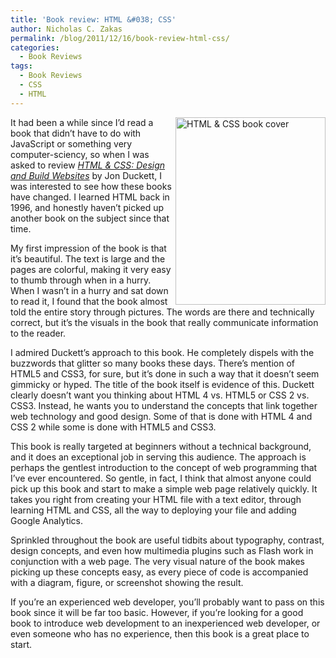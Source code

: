 ```yaml
---
title: 'Book review: HTML &#038; CSS'
author: Nicholas C. Zakas
permalink: /blog/2011/12/16/book-review-html-css/
categories:
  - Book Reviews
tags:
  - Book Reviews
  - CSS
  - HTML
---
```

[<img src="/images/wp-content/uploads/2011/12/htmlandcss.png" alt="HTML & CSS book cover" width="240" height="300" align="right" />][1]It had been a while since I&#8217;d read a book that didn&#8217;t have to do with JavaScript or something very computer-sciency, so when I was asked to review <cite><a href="http://www.amazon.com/gp/product/1118008189/ref=as_li_ss_tl?ie=UTF8&#038;camp=1789&#038;creative=390957&#038;creativeASIN=1118008189&#038;linkCode=as2&#038;tag=nczonline-20">HTML & CSS: Design and Build Websites</a></cite> by Jon Duckett, I was interested to see how these books have changed. I learned HTML back in 1996, and honestly haven&#8217;t picked up another book on the subject since that time.

My first impression of the book is that it&#8217;s beautiful. The text is large and the pages are colorful, making it very easy to thumb through when in a hurry. When I wasn&#8217;t in a hurry and sat down to read it, I found that the book almost told the entire story through pictures. The words are there and technically correct, but it&#8217;s the visuals in the book that really communicate information to the reader.

I admired Duckett&#8217;s approach to this book. He completely dispels with the buzzwords that glitter so many books these days. There&#8217;s mention of HTML5 and CSS3, for sure, but it&#8217;s done in such a way that it doesn&#8217;t seem gimmicky or hyped. The title of the book itself is evidence of this. Duckett clearly doesn&#8217;t want you thinking about HTML 4 vs. HTML5 or CSS 2 vs. CSS3. Instead, he wants you to understand the concepts that link together web technology and good design. Some of that is done with HTML 4 and CSS 2 while some is done with HTML5 and CSS3.

This book is really targeted at beginners without a technical background, and it does an exceptional job in serving this audience. The approach is perhaps the gentlest introduction to the concept of web programming that I&#8217;ve ever encountered. So gentle, in fact, I think that almost anyone could pick up this book and start to make a simple web page relatively quickly. It takes you right from creating your HTML file with a text editor, through learning HTML and CSS, all the way to deploying your file and adding Google Analytics.

Sprinkled throughout the book are useful tidbits about typography, contrast, design concepts, and even how multimedia plugins such as Flash work in conjunction with a web page. The very visual nature of the book makes picking up these concepts easy, as every piece of code is accompanied with a diagram, figure, or screenshot showing the result.

If you&#8217;re an experienced web developer, you&#8217;ll probably want to pass on this book since it will be far too basic. However, if you&#8217;re looking for a good book to introduce web development to an inexperienced web developer, or even someone who has no experience, then this book is a great place to start.

 [1]: http://www.amazon.com/gp/product/1118008189/ref=as_li_ss_tl?ie=UTF8&camp=1789&creative=390957&creativeASIN=1118008189&linkCode=as2&tag=nczonline-20
